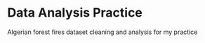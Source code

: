 <h1>Data Analysis Practice </h1>
Algerian forest fires dataset cleaning and analysis for my practice
